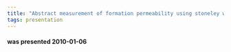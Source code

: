 ```yaml
---
title: "Abstract measurement of formation permeability using stoneley waves from an LWD acoustic tool (Tor Eiane, Baker Hughes)"
tags: presentation
---
```

#### was presented 2010-01-06 

